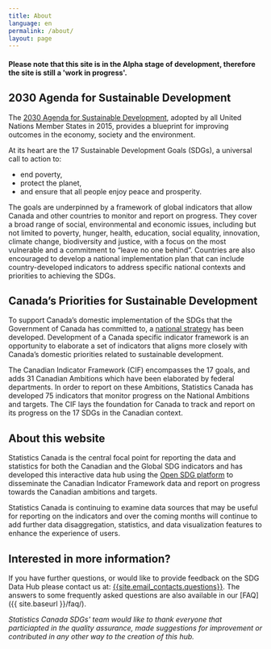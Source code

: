 ```yaml
---
title: About
language: en
permalink: /about/
layout: page
---
```


#### Please note that this site is in the Alpha stage of development, therefore the site is still a 'work in progress'.

## 2030 Agenda for Sustainable Development
The <a href="https://www.un.org/ga/search/view_doc.asp?symbol=A/RES/70/1&Lang=E">2030 Agenda for Sustainable Development</a>, adopted by all United Nations Member States in 2015, provides a blueprint for improving outcomes in the economy, society and the environment. 

At its heart are the 17 Sustainable Development Goals (SDGs), a universal call to action to:
* end poverty,
* protect the planet,
* and ensure that all people enjoy peace and prosperity.

The goals are underpinned by a framework of global indicators that allow Canada and other countries to monitor and report on progress. They cover a broad range of social, environmental and economic issues, including but not limited to poverty, hunger, health, education, social equality, innovation, climate change, biodiversity and justice, with a focus on the most vulnerable and a commitment to “leave no one behind”. Countries are also encouraged to develop a national implementation plan that can include country-developed indicators to address specific national contexts and priorities to achieving the SDGs.

## Canada’s Priorities for Sustainable Development
To support Canada’s domestic implementation of the SDGs that the Government of Canada has committed to, a <a href="https://www.canada.ca/en/employment-social-development/programs/agenda-2030/moving-forward.html">national strategy</a>  has been developed. Development of a Canada specific indicator framework is an opportunity to elaborate a set of indicators that aligns more closely with Canada’s domestic priorities related to sustainable development. 

The Canadian Indicator Framework (CIF) encompasses the 17 goals, and adds 31 Canadian Ambitions which have been elaborated by federal departments. In order to report on these Ambitions, Statistics Canada has developed 75 indicators that monitor progress on the National Ambitions and targets. The CIF lays the foundation for Canada to track and report on its progress on the 17 SDGs in the Canadian context.

## About this website
Statistics Canada is the central focal point for reporting the data and statistics for both the Canadian and the Global SDG indicators  and has developed this interactive data hub using the <a href="https://open-sdg.readthedocs.io/en/latest/">Open SDG platform</a>  to disseminate the Canadian Indicator Framework data and report on progress towards the Canadian ambitions and targets.

Statistics Canada is continuing to examine data sources that may be useful for reporting on the indicators and over the coming months will continue to add further data disaggregation, statistics, and data visualization features to enhance the experience of users.

## Interested in more information?
If you have further questions, or would like to provide feedback on the SDG Data Hub please contact us at: <a href="mailto:{{site.email_contacts.questions}}">{{site.email_contacts.questions}}</a>. The answers to some frequently asked questions are also available in our [FAQ]({{ site.baseurl }}/faq/).


<em>Statistics Canada SDGs' team would like to thank everyone that particiapted in the quality assurance, made suggestions for improvement or contributed in any other way to the creation of this hub.</em>

